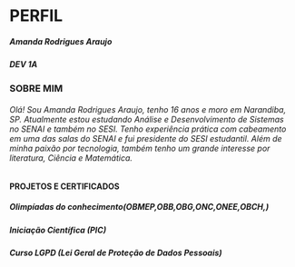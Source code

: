 # PERFIL

##### Amanda Rodrigues Araujo
##### DEV 1A

### SOBRE MIM

###### Olá! Sou Amanda Rodrigues Araujo, tenho 16 anos e moro em Narandiba, SP. Atualmente estou estudando Análise e Desenvolvimento de Sistemas no SENAI e também no SESI. Tenho experiência prática com cabeamento em uma das salas do SENAI e fui presidente do SESI estudantil. Além de minha paixão por tecnologia, também tenho um grande interesse por literatura, Ciência e Matemática.

#### PROJETOS E CERTIFICADOS
##### Olimpíadas do conhecimento(OBMEP,OBB,OBG,ONC,ONEE,OBCH,)
##### Iniciação Científica (PIC)
##### Curso LGPD (Lei Geral de Proteção de Dados Pessoais)
